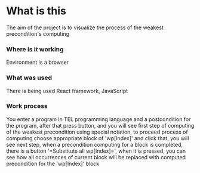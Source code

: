 # **What is this**
The aim of the project is to visualize the process of the weakest precondition's computing

### Where is it working
Environment is a browser

### What was used
There is being used React framework, JavaScript

### Work process
You enter a program in TEL programming language and a postcondition for the program, after that press button, and you will see
first step of computing of the weakest precondition using special notation, to proceed process of computing choose appropriate
block of 'wp[Index]' and click that, you will see next step, when a precondition computing for a block is completed, there is a
button '=Substitute all wp[Index]=', when it is pressed, you can see how all occurrences of current block will be replaced with
computed precondition for the 'wp[Index]' block

